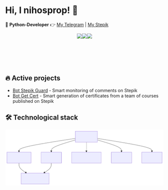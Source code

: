 # Hi, I nihosprop! 👋

🚀 **Python-Developer** 👉 [My Telegram](https://t.me/Shinobiwin) | [My Stepik](https://stepik.org/users/632745189/profile)

<div style="display:flex; justify-content:center;">
  <img height="100" src="https://github-readme-stats.vercel.app/api?username=nihosprop&theme=github_dark&custom_title=Stats&text_bold=false&show_icons=true&rank_icon=github" />
  <img height="100" src="https://github-readme-stats.vercel.app/api/top-langs?username=nihosprop&layout=compact&langs_count=8&custom_title=Languages&text_bold=false&hide_rank=true&theme=github_dark" />
  <img height="100" src="https://github-readme-stats.vercel.app/api/wakatime?username=shinobiwin&layout=compact&card_width=200&theme=github_dark" />
</div>

[//]: # ([![Harlok's WakaTime stats]&#40;https://github-readme-stats.vercel.app/api/wakatime?username=shinobiwin&cache_seconds=1800&#41;]&#40;https://github.com/nihosprop/github-readme-stats&#41;)
## 🔥 Active projects
- [Bot Stepik Guard](https://github.com/nihosprop/bot_stepik_guard.git) - Smart monitoring of comments on Stepik
- [Bot Get Cert](https://github.com/nihosprop/bot_get_cert.git) - Smart generation of certificates from a team of courses published on Stepik

## 🛠️ Technological stack

![Tech Stack](./assets/tech-stack.svg)